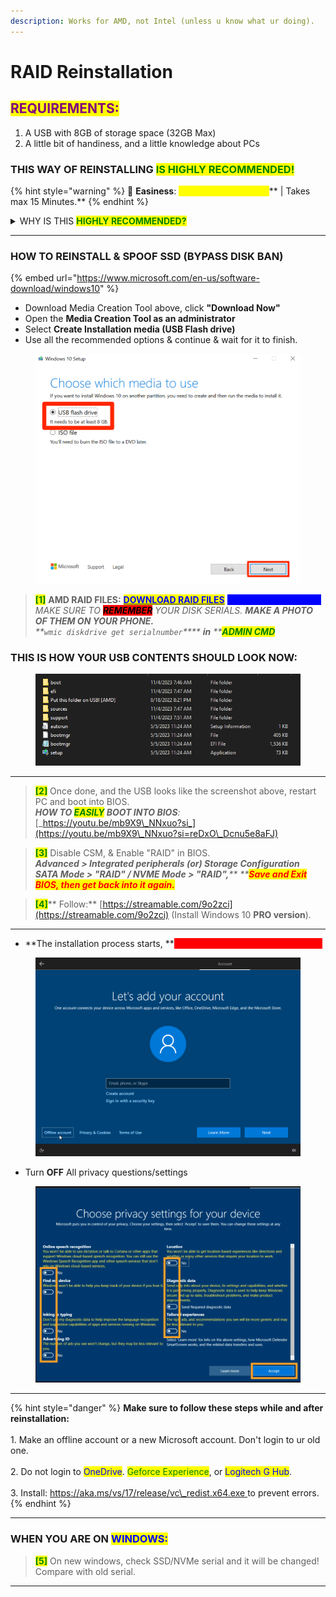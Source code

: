 ```yaml
---
description: Works for AMD, not Intel (unless u know what ur doing).
---
```


# RAID Reinstallation

## <mark style="color:purple;">REQUIREMENTS:</mark>

1. A USB with 8GB of storage space (32GB Max)
2. A little bit of handiness, and a little knowledge about PCs

### THIS WAY OF REINSTALLING <mark style="color:green;">IS HIGHLY RECOMMENDED!</mark>

{% hint style="warning" %}
🌟 **Easiness**: <mark style="color:yellow;">**7/10 Doable, not hard**</mark>** | Takes max 15 Minutes.**
{% endhint %}

<details>

<summary>WHY IS THIS <mark style="color:green;"><strong>HIGHLY RECOMMENDED?</strong></mark></summary>

The reason this reinstallation is recommended, especially for people with a lot of HWID bans on their PC, is because this reinstallation method changes your SSD/NVMe serials as well. This is an important factor and almost **a 99% guaranteed successful spoof.**\
\
<mark style="color:red;">**Reminder, this is for AMD ONLY, Unless u know what ur doing on Intel.**</mark>

</details>

***

### HOW TO REINSTALL & SPOOF SSD (BYPASS DISK BAN)

{% embed url="https://www.microsoft.com/en-us/software-download/windows10" %}

* Download Media Creation Tool above, click **"Download Now"**
* Open the **Media Creation Tool as an administrator**
* Select **Create Installation media (USB Flash drive)**
* Use all the recommended options & continue & wait for it to finish.

<div align="left">

<figure><img src="../../.gitbook/assets/flashdrive.png" alt="" width="563"><figcaption></figcaption></figure>

</div>

> <mark style="color:green;">**\[1]**</mark> **AMD RAID FILES:** [<mark style="color:blue;">**DOWNLOAD RAID FILES**</mark>](https://shorturl.at/kQTU9) <mark style="color:blue;background-color:blue;">**<- Put files on the USB**</mark>\
> _MAKE SURE TO <mark style="background-color:red;">**REMEMBER**</mark> YOUR DISK SERIALS. **MAKE A PHOTO OF THEM ON YOUR PHONE.**_\
> _**`wmic diskdrive get serialnumber`**** ****in**** **<mark style="color:green;">**ADMIN CMD**</mark>_

### **THIS IS HOW YOUR USB CONTENTS SHOULD LOOK NOW:**

<div align="left">

<figure><img src="../../.gitbook/assets/result.png" alt=""><figcaption><p>                                                                                                          </p></figcaption></figure>

</div>

***

> <mark style="color:green;">**\[2]**</mark> Once done, and the USB looks like the screenshot above, restart PC and boot into BIOS.\
> _**HOW TO **<mark style="color:green;">**EASILY**</mark>** BOOT INTO BIOS**:_ [_https://youtu.be/mb9X9\_NNxuo?si_](https://youtu.be/mb9X9\_NNxuo?si=reDxO\_Dcnu5e8aFJ)

> <mark style="color:green;">**\[3]**</mark> Disable CSM, & Enable "RAID" in BIOS.\
> _**Advanced > Integrated peripherals (or) Storage Configuration**_\
> _**SATA Mode > "RAID" / NVME Mode > "RAID",**** **<mark style="color:red;">**Save and Exit BIOS, then get back into it again.**</mark>_

> <mark style="color:green;">**\[4]**</mark>** Follow:** [https://streamable.com/9o2zci](https://streamable.com/9o2zci) (Install Windows 10 **PRO version**)_._

***

* **The installation process starts, **<mark style="color:red;background-color:red;">**AND MAKE AN OFFLINE ACCOUNT**</mark>

<figure><img src="../../.gitbook/assets/Offline acc.webp" alt=""><figcaption></figcaption></figure>

* Turn **OFF** All privacy questions/settings

<figure><img src="../../.gitbook/assets/Turnoff.png" alt=""><figcaption></figcaption></figure>

***

{% hint style="danger" %}
**Make sure to follow these steps while and after reinstallation:**\
\
1\. Make an offline account or a new Microsoft account. Don't login to ur old one.\
\
2\. Do not login to <mark style="color:blue;">OneDrive</mark>. <mark style="color:green;">Geforce Experience</mark>, or <mark style="color:blue;">Logitech G Hub</mark>.\
\
3\. Install: [https://aka.ms/vs/17/release/vc\_redist.x64.exe ](https://aka.ms/vs/17/release/vc\_redist.x64.exe)to prevent errors.
{% endhint %}

***

### WHEN YOU ARE ON <mark style="color:blue;">WINDOWS:</mark>

> <mark style="color:green;">**\[5]**</mark> On new windows, check SSD/NVMe serial and it will be changed! Compare with old serial.

***
